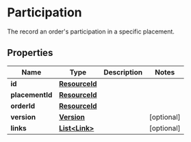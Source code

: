 

# Participation

The record an order's participation in a specific placement.

## Properties

Name | Type | Description | Notes
------------ | ------------- | ------------- | -------------
**id** | [**ResourceId**](ResourceId.md) |  | 
**placementId** | [**ResourceId**](ResourceId.md) |  | 
**orderId** | [**ResourceId**](ResourceId.md) |  | 
**version** | [**Version**](Version.md) |  |  [optional]
**links** | [**List&lt;Link&gt;**](Link.md) |  |  [optional]



